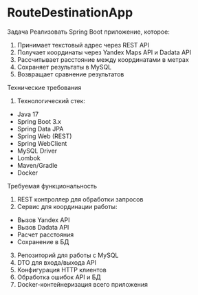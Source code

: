 # RouteDestinationApp
Задача
Реализовать Spring Boot приложение, которое:
1. Принимает текстовый адрес через REST API
2. Получает координаты через Yandex Maps API и Dadata API
3. Рассчитывает расстояние между координатами в метрах
4. Сохраняет результаты в MySQL
5. Возвращает сравнение результатов



Технические требования

1. Технологический стек:
- Java 17
- Spring Boot 3.x
- Spring Data JPA
- Spring Web (REST)
- Spring WebClient
- MySQL Driver
- Lombok
- Maven/Gradle
- Docker

Требуемая функциональность
1. REST контроллер для обработки запросов
2. Сервис для координации работы:
- Вызов Yandex API
- Вызов Dadata API
- Расчет расстояния
- Сохранение в БД
3. Репозиторий для работы с MySQL
4. DTO для входа/выхода API
5. Конфигурация HTTP клиентов
6. Обработка ошибок API и БД
7. Docker-контейнеризация всего приложения
